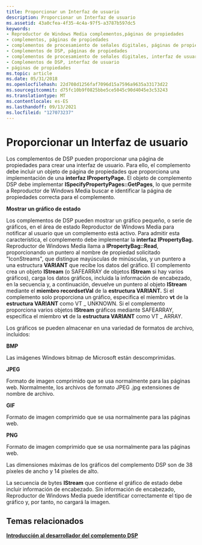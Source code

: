 ```yaml
---
title: Proporcionar un Interfaz de usuario
description: Proporcionar un Interfaz de usuario
ms.assetid: 43a0cfea-4f35-4c4a-97f5-a3787b597dc5
keywords:
- Reproductor de Windows Media complementos,páginas de propiedades
- complementos, páginas de propiedades
- complementos de procesamiento de señales digitales, páginas de propiedades
- Complementos de DSP, páginas de propiedades
- complementos de procesamiento de señales digitales, interfaz de usuario
- Complementos de DSP, interfaz de usuario
- páginas de propiedades
ms.topic: article
ms.date: 05/31/2018
ms.openlocfilehash: 22d708d1256faf7096d15a7596a9635a33173d22
ms.sourcegitcommit: d75fc10b9f0825bbe5ce5045c90d4045e3c53243
ms.translationtype: MT
ms.contentlocale: es-ES
ms.lasthandoff: 09/13/2021
ms.locfileid: "127073237"
---
```

# <a name="providing-a-user-interface"></a>Proporcionar un Interfaz de usuario

Los complementos de DSP pueden proporcionar una página de propiedades para crear una interfaz de usuario. Para ello, el complemento debe incluir un objeto de página de propiedades que proporciona una implementación de una **interfaz IPropertyPage.** El objeto de complemento DSP debe implementar **ISpecifyPropertyPages::GetPages**, lo que permite a Reproductor de Windows Media buscar e identificar la página de propiedades correcta para el complemento.

**Mostrar un gráfico de estado**

Los complementos de DSP pueden mostrar un gráfico pequeño, o serie de gráficos, en el área de estado Reproductor de Windows Media para notificar al usuario que un complemento está activo. Para admitir esta característica, el complemento debe implementar la **interfaz IPropertyBag.** Reproductor de Windows Media llama a **IPropertyBag::Read**, proporcionando un puntero al nombre de propiedad solicitado "IconStreams", que distingue mayúsculas de minúsculas, y un puntero a una estructura **VARIANT** que recibe los datos del gráfico. El complemento crea un objeto **IStream** (o SAFEARRAY de objetos **IStream** si hay varios gráficos), carga los datos gráficos, incluida la información de encabezado, en la secuencia y, a continuación, devuelve un puntero al objeto **IStream** mediante el **miembro recordsetVal** de la **estructura VARIANT.** Si el complemento solo proporciona un gráfico, especifica el miembro **vt** de la **estructura VARIANT** como VT \_ UNKNOWN. Si el complemento proporciona varios objetos **IStream** gráficos mediante SAFEARRAY, especifica el miembro **vt** de la **estructura VARIANT** como VT \_ ARRAY.

Los gráficos se pueden almacenar en una variedad de formatos de archivo, incluidos:

**BMP**

Las imágenes Windows bitmap de Microsoft están descomprimidas.

**JPEG**

Formato de imagen comprimido que se usa normalmente para las páginas web. Normalmente, los archivos de formato JPEG .jpg extensiones de nombre de archivo.

**GIF**

Formato de imagen comprimido que se usa normalmente para las páginas web.

**PNG**

Formato de imagen comprimido que se usa normalmente para las páginas web.

Las dimensiones máximas de los gráficos del complemento DSP son de 38 píxeles de ancho y 14 píxeles de alto.

La secuencia de bytes **IStream** que contiene el gráfico de estado debe incluir información de encabezado. Sin información de encabezado, Reproductor de Windows Media puede identificar correctamente el tipo de gráfico y, por tanto, no cargará la imagen.

## <a name="related-topics"></a>Temas relacionados

<dl> <dt>

[**Introducción al desarrollador del complemento DSP**](dsp-plug-in-developer-overview.md)
</dt> </dl>

 

 




